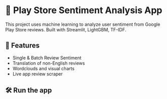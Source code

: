 # 📱 Play Store Sentiment Analysis App

This project uses machine learning to analyze user sentiment from Google Play Store reviews. Built with Streamlit, LightGBM, TF-IDF.

## 🚀 Features
- Single & Batch Review Sentiment
- Translation of non-English reviews
- Wordclouds and visual charts
- Live app review scraper

## 🛠 Run the app
